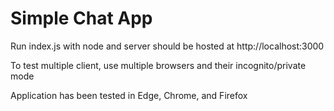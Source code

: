 # Simple Chat App

Run index.js with node and server should be hosted at http://localhost:3000

To test multiple client, use multiple browsers and their incognito/private mode

Application has been tested in Edge, Chrome, and Firefox
